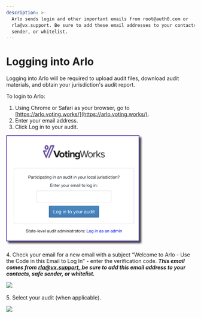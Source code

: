 ```yaml
---
description: >-
  Arlo sends login and other important emails from root@auth0.com or
  rla@vx.support. Be sure to add these email addresses to your contacts, safe
  sender, or whitelist.
---
```


# Logging into Arlo

Logging into Arlo will be required to upload audit files, download audit materials, and obtain your jurisdiction's audit report. &#x20;

To login to Arlo:

1. Using Chrome or Safari as your browser, go to [https://arlo.voting.works/](https://arlo.voting.works/).
2. Enter your email address.
3. Click Log in to your audit.&#x20;

![](<../.gitbook/assets/image (70).png>)

4\.  Check your email for a new email with a subject “Welcome to Arlo - Use the Code in this Email to Log In” - enter the verification code. _**This email comes from**_ [_**rla@vx.support,**_ ](mailto:rla@vx.support)_**be sure to add this email address to your contacts, safe sender, or whitelist.**_

![](https://lh4.googleusercontent.com/D5neWVCWcYJad45Q32lBybm\_IIJmXMDmRr3e6y-NXK-2nj70pPRdUEErjqSGgDpKxrkHxDmIfz6RzNZFNl4Sy3mUSs5CUpf9jrw\_WuURF3QdHCnsUrSvK7N8m8ifYkOTMx4tsrDF)

5\.  Select your audit (when applicable).

![](https://lh6.googleusercontent.com/yKf4vzFwCHCtQyNJKAAlzDhyzDuXtxOotBvf\_DBTx-Ivu6i71SDQRVpyUU4Uk\_s0oXicb5xnV8lXoVShm6YLEEwwIhxSk2CHPQla8X8v1hrTRh9nOySu3hg4A5OhRFJ0kttU0WcR)
